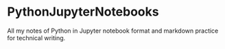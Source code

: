 # PythonJupyterNotebooks
All my notes of Python in Jupyter notebook format and markdown practice for technical writing.
